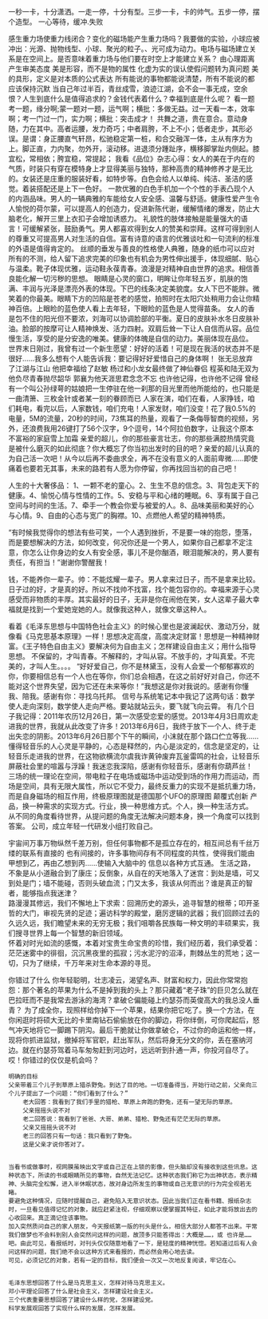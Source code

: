 一秒一卡，十分潇洒。一走一停，十分有型。三步一卡，卡的帅气。五步一停，摆个造型。 一心等待，缓冲.失败

感生重力场使重力线闭合？变化的磁场能产生重力场吗？我要做的实验，小球应被冲出：光源、抛物线型、小球、聚光的粒子。、光可成为动力。电场与磁场建立关系是在空间上。是否意味着重力场与他们要在时空上才能建立关系？
由心理距离产生审美态度 美是形容，而不是物的属性 化虚为实的误认使假问题转为真问题 美的具形，定义是对本质的公式表达 所有能说的事物都能说清楚，所有不能说的都应该保持沉默
当自己年过半百，青丝成雪，浪迹江湖，会不会一事无成，空余恨？人生到底什么是值得追求的？金钱代表着什么？幸福到底是什么呢？
看一题考一题，缘分啊;蒙一题对一题，运气啊；横批：多做无益。过一天看一本，效率啊；考一门过一门，实力啊；横批：突击成才！
共舞之道，贵在意合。意动身随，力在其中。高者运腰，发力奇巧；中者肩胯，不上不小；低者走步，其形必误。是谓：身正腰直气轩昂，松驰稳定第一桩，和合交融浑一体，主从有序方为上。脚正直，力内聚，勿外开，滚动移。进退须分踵趾序，横移脚掌趾内侧起。膝宜松，常相依；胯宜稳，常提起；
我看《品位》杂志心得：女人的美在于内在的气质，时装只有穿在模特身上才显得美丽与独特，那种高贵的精神修养才是无比的。女装还是庄重的服装好看，如特步等。白色会给人以单纯、纯洁、圣洁的感觉。着装搭配还是上下一色好。
一款优雅的白色手机加一个个性的手表凸现个人的内涵品味。男人的一辆典雅的车能给女人安全感、温馨与舒适。健康性爱产生令人愉悦的荷尔蒙，可以提高人的创造力，促进新陈代谢，缓解情绪的爆发，防止大脑老化，解开三里上衣扣子会增加诱惑力。
礼貌性的肢体接触是能量强大的语言！可缓解紧张，鼓励勇气。男人都喜欢得到女人的赞美和崇拜。这样可得到别人的尊重又可提高男人对生活的自信。富有诗意的语言的优雅谈吐和一句流利的标准的外语是值得肯定的。
丝顺的垂发与善良的性格使人典雅，随身的纸巾可以应对所有的不测，给人留下追求完美的印象也有机会为男性伸出援手，体现细腻、贴心与温柔。靴子体现优雅，运动鞋永葆青春。浪漫是对精神自由世界的追求。相信善良能化解一切污秽的思想。
眼睛是心灵的窗口，明眸让你年轻五岁，肌肤的饱满、丰润与光泽是漂亮外表的体现。下巴的线条决定美貌度。女人下巴不能胖。微笑着的你最美。眼睛下方的凹陷是苍老的感觉，拍照时在太阳穴处稍用力会让你精神百倍。上眼睑的蓝色使人看上去年轻，下眼睑的蓝色是人觉得苗条。
女人的香是包不住的阳光但不要浓，刘海可以协调脸部的平衡。夏日的皮肤补水冬日皮肤补油。脸部的按摩可让人精神焕发、活力四射。双肩后耸一下让人自信而从容。品位慢生活，享受的是分安逸的唯美。健康的体魄是自信的动力。美丽体现在品位。
世界末日刚过，我曾有过一个新生愿望：好好的活着！可是现在我活的状态并不是很好……我多么想有个人能告诉我：要记得好好爱惜自己的身体啊！
张无忌放弃了江湖与江山 他把幸福给了赵敏 杨过和小龙女最终做了神仙眷侣 程英和陆无双为他负尽青春抛尽韶华 郭襄为他天涯思君念念不忘 也许他记得，也许他不记得 曾经有一个叫公孙绿萼的姑娘把一生停驻在他一刹那的目光里而他所能给的，也只能是一曲清箫、三枚金针或者某一刻的眷顾而已
人家在演，咱们在看，人家挣钱，咱们耗电，看完以后，人家数钱，咱们充电！人家发财，咱们没变！花了我0.5%的电量，5M的流量，20秒的时间，73焦耳的热量，观看了一条侮辱智商的视频，另外，还浪费我用26键打了56个汉字，9个逗号，14个阿拉伯数字，让我这个原本不富裕的家庭雪上加霜
亲爱的超儿，你的那些豪言壮志，你的那些满腔热情究竟是被什么磨灭的如此彻底？你大概忘了你当初出发时的目的吧？亲爱的超儿认真的为自己活一次吧！从今以后再不委曲求全，再不在没有意义的人面前卑微……即使痛着也要若无其事，未来的路若有人愿为你停留，你再找回当初的自己吧！

人生的十大奢侈品： 1、一颗不老的童心。2、生生不息的信念。3、背包走天下的健康。4、愉悦心情与性情的工作。5、安稳与平和心绪的睡眠。6、享有属于自己空间与时间的生活。7、牵手一个教会你爱与被爱的人。8、品味美丽和美好的心与心情。9、自由的心态与宽广的胸襟。10、点燃他人希望的精神特质。

“有时候我觉得你的想法有些可笑，一个人遇到挫折，不是要一味的抱怨，堕落，而是要想解决的方法，如何改变，何况你还是一个男人，如果你自己都拿不定注意，你怎么让你身边的女人有安全感，事儿不是你酗酒，眼泪能解决的，男人要有责任，有担当！”谢谢你警醒我！

钱，不能养你一辈子。帅：不能炫耀一辈子。男人拿来过日子，而不是拿来比较。日子过的好，才是真的好。所以不找帅不找富，找个能包容你的。幸福来源于心灵感受而非物质的丰厚。其实最好的日子，无非是你在闹他在笑，女人这辈子最大幸福就是找到一个爱她宠她的人。就像我这种人，就像文章这种人。


看着《毛泽东思想与中国特色社会主义》的时候心里也是波澜起伏、激动万分，就像看《马克思基本原理》一样！思想决定高度，高度决定财富！思想是一种精神财富。《王子特色自由主义》要解决何为自由主义；怎样建设自由主义；用什么指导思想。
不保留的，才叫青春。不解释的，才叫从容。不放手的，才叫真爱。不完美的，才叫人生。。。。
“好好爱自己，你不是林黛玉，没有人会爱一个郁郁寡欢的你，你要相信总有一个人也在等你，你们总会相遇，在这之前好好对自己，你还不能对这个世界失望，因为它还在未来等你！”我想这是你对我说的。感谢有你懂我、陪我。感谢有你：寻找乌托邦。
信号与系统笔记本中我记了这两句话：数学使人走向深刻，数学使人走向严格。要站就站云头，要飞就飞向云霄。
有几个日子我记得：2011年农历12月26日，第一次感受恋爱的感觉。2013年4月3日周欢走进我的世界，我就从此改变了许多！2013年6月6日，我终于放下一个人、终于走出失恋的阴影。2013年6月26日那个下午的瞬间，小沫就在那个路口伫立等我……
懂得轻音乐的人心灵是平静的，心态是释然的，内心是淡定的，信念是坚定的，让轻音乐走进我的世界，在这物欲横流尔虞我诈黄钟废弃瓦釜雷鸣的社会，让轻音乐屏蔽社会里的喧嚣与浮躁！我迷恋我深陷，感谢有你轻音乐，感谢有你葫芦丝！
三场的统一理论在空间，带电粒子在电场或磁场中运动受到场的作用力而运动，而场是空间，具有无限大属性，所以它不受力，最终反重力的实现不是抵抗重力场，而是自身磁场的相互作用，终极原理图就是德国那个UFO的原理图
颠覆式创新 产品，换一种需求的实现方式。行业，换一种思维方式。个人，换一种生活方式。
从不同的角度看待世界，从提问题的角度无法解决问题本身，换一个角度可以找到答案。
公司，成立年轻一代研发小组打败自己。

宇宙间万事万物纵然千差万别，但任何事物都不是孤立存在的，相互间总有千丝万缕的联系有直接的 也有间接的，许多事物间存有不同程度的共性，使得我们能由甲想到乙，再由乙想到丙......使输入大脑中的 信息以各种方式互通。
生活之路，不象是从小道融合到了康庄；反倒象，从自在的天地落入了迷宫：到处是墙，可又到处是门；墙不能碰，否则头破血流；门又太多，我该从何而出？谁是真正的智者，能够指点我迷津？    
路漫漫其修远，我们不懈地上下求索：回溯历史的源头，追寻智慧的根蒂；叩开圣哲的大门，审视先贤的足迹；遍访科学的殿堂，磨厉逻辑的武器；我们回顾过去的久远久远，我们瞻望未来的无穷无极；我们咀嚼各民族每一种文明的丰硕果实，我们搜寻世界上每一个智慧的新旧领域。    
怀着对时光如流的感慨，本着对宝贵生命宝贵的珍惜，我们经历着，我们承受着：茫茫迷雾中的徘徊，沉沉黑夜里的孤寂；污水泥泞的沼泽，荆棘丛生的荒地；这一切，只为了继续，千万年来对生命本源的寻觅。


你错过了什么
你年轻聪明，壮志凌云，渴望名声、财富和权力，因此你常常抱怨：那个著名的苹果为什么不是掉到我的头上？那只藏着“老子珠”的巨贝怎么就在巴拉旺而不是我常去游泳的海湾？拿破仑偏能碰上约瑟芬而英俊高大的我总没人垂青？
	为了成全你，现照样给你掉下一个苹果，结果你把它吃了。换一个方法，在你闲逛时将硕大无比的卡里南钻石偷偷放在你的脚边，将你绊倒，可你爬起后，怒气冲天地将它一脚踢下阴沟。最后干脆就让你做拿破仑，不过你的命运和他一样，现将你抓进监狱，撤掉将军官职，赶出军队，然后将身无分文的你，丢在塞纳河边。就在约瑟芬驾着马车匆匆赶到河边时，远远听到扑通一声，你投河自尽了。哎！你错过的仅仅是机会吗？

	明确的目标
	父亲带着三个儿子到草原上猎杀野兔。到达了目的地。一切准备得当，开始行动之前，父亲向三个儿子提出了一个问题：“你们看到了什么？”
		老大回答：我看到了我们手里的猎枪、草原上奔跑的野兔，还有一望无际的草原。
		父亲摇摇头说不对
		老二回答说：我看到了爸爸、大哥、弟弟、猎枪、野兔还有茫茫无际的草原。
		父亲又摇摇头说不对
		老三的回答只有一句话：我只看到了野兔。
		这是父亲才说你答对了。


	当看书或做事时，视网膜虽映出文字或自己正在上锁的影像，但头脑却没有接收到这些讯息。这种状态下，所读的书或眼睛所见的事物，自然无法记忆。这种状态我们称它为出神状态，表示精神、头脑完全松懈，进入半休眠状态，故对身边所发生的事物或自己无意识的行为完全视若无睹。
	要避免这种情况，应随时提醒自己，避免陷入无意识状态。因此当我们正在看书籍、报纸杂志时，一旦看见值得记忆的对象，就应赶紧注视，仔细观察以便掌握其特征，如此才能将放出去的心收回来。真正滴记住该事物。
	加入突然质问自己的家人朋友，今天报纸第一版的刊头是什么，相信大部分人都答不出来。平常我们做梦也不会料到别人会突然问这样的问题，故顶多只能答得出：大概是……，或 也许是……吧。由此可见，看报纸时，对刊头仅仅随意地看了一下，是轻度的精神恍惚。若知道过后有人会问这样的问题，我们绝不会以这种方式来看报的，而必然会用心地去读。
	可见，必须记忆的对象，若有一定的目标，我们便会一次又一次地反复阅读，牢记在心。


	毛泽东思想回答了什么是马克思主义，怎样对待马克思主义。
	邓小平理论回答了什么是社会主义，怎样建设社会主义。
	三个代表重要思想回答了建设什么样的党，怎样建设党。
	科学发展观回答了实现什么样的发展，怎样发展。

	

























